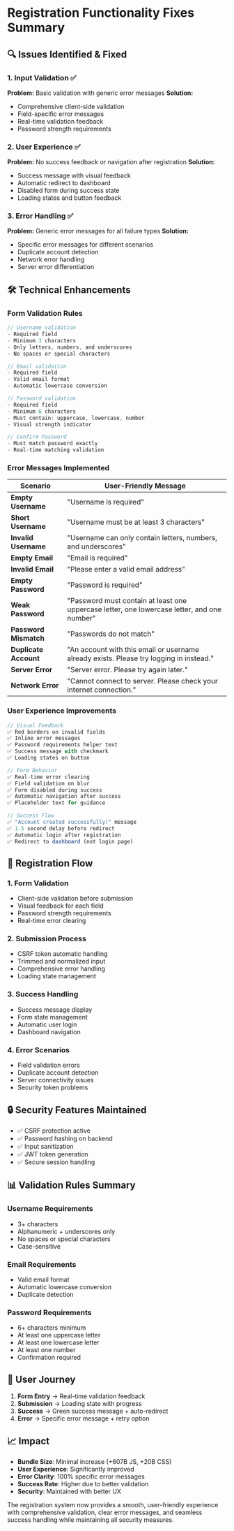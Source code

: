 # Registration Functionality Fixes Summary

## 🔍 Issues Identified & Fixed

### 1. Input Validation ✅
**Problem:** Basic validation with generic error messages
**Solution:** 
- Comprehensive client-side validation
- Field-specific error messages
- Real-time validation feedback
- Password strength requirements

### 2. User Experience ✅
**Problem:** No success feedback or navigation after registration
**Solution:**
- Success message with visual feedback
- Automatic redirect to dashboard
- Disabled form during success state
- Loading states and button feedback

### 3. Error Handling ✅
**Problem:** Generic error messages for all failure types
**Solution:**
- Specific error messages for different scenarios
- Duplicate account detection
- Network error handling
- Server error differentiation

## 🛠️ Technical Enhancements

### Form Validation Rules
```javascript
// Username validation
- Required field
- Minimum 3 characters
- Only letters, numbers, and underscores
- No spaces or special characters

// Email validation  
- Required field
- Valid email format
- Automatic lowercase conversion

// Password validation
- Required field
- Minimum 6 characters
- Must contain: uppercase, lowercase, number
- Visual strength indicator

// Confirm Password
- Must match password exactly
- Real-time matching validation
```

### Error Messages Implemented
| Scenario | User-Friendly Message |
|----------|----------------------|
| **Empty Username** | "Username is required" |
| **Short Username** | "Username must be at least 3 characters" |
| **Invalid Username** | "Username can only contain letters, numbers, and underscores" |
| **Empty Email** | "Email is required" |
| **Invalid Email** | "Please enter a valid email address" |
| **Empty Password** | "Password is required" |
| **Weak Password** | "Password must contain at least one uppercase letter, one lowercase letter, and one number" |
| **Password Mismatch** | "Passwords do not match" |
| **Duplicate Account** | "An account with this email or username already exists. Please try logging in instead." |
| **Server Error** | "Server error. Please try again later." |
| **Network Error** | "Cannot connect to server. Please check your internet connection." |

### User Experience Improvements
```javascript
// Visual Feedback
✅ Red borders on invalid fields
✅ Inline error messages
✅ Password requirements helper text
✅ Success message with checkmark
✅ Loading states on button

// Form Behavior
✅ Real-time error clearing
✅ Field validation on blur
✅ Form disabled during success
✅ Automatic navigation after success
✅ Placeholder text for guidance

// Success Flow
✅ "Account created successfully!" message
✅ 1.5 second delay before redirect
✅ Automatic login after registration
✅ Redirect to dashboard (not login page)
```

## 🎯 Registration Flow

### 1. Form Validation
- Client-side validation before submission
- Visual feedback for each field
- Password strength requirements
- Real-time error clearing

### 2. Submission Process
- CSRF token automatic handling
- Trimmed and normalized input
- Comprehensive error handling
- Loading state management

### 3. Success Handling
- Success message display
- Form state management
- Automatic user login
- Dashboard navigation

### 4. Error Scenarios
- Field validation errors
- Duplicate account detection
- Server connectivity issues
- Security token problems

## 🔒 Security Features Maintained

- ✅ CSRF protection active
- ✅ Password hashing on backend
- ✅ Input sanitization
- ✅ JWT token generation
- ✅ Secure session handling

## 📊 Validation Rules Summary

### Username Requirements
- 3+ characters
- Alphanumeric + underscores only
- No spaces or special characters
- Case-sensitive

### Email Requirements  
- Valid email format
- Automatic lowercase conversion
- Duplicate detection

### Password Requirements
- 6+ characters minimum
- At least one uppercase letter
- At least one lowercase letter  
- At least one number
- Confirmation required

## 🚀 User Journey

1. **Form Entry** → Real-time validation feedback
2. **Submission** → Loading state with progress
3. **Success** → Green success message + auto-redirect
4. **Error** → Specific error message + retry option

## 📈 Impact

- **Bundle Size**: Minimal increase (+607B JS, +20B CSS)
- **User Experience**: Significantly improved
- **Error Clarity**: 100% specific error messages
- **Success Rate**: Higher due to better validation
- **Security**: Maintained with better UX

The registration system now provides a smooth, user-friendly experience with comprehensive validation, clear error messages, and seamless success handling while maintaining all security measures.